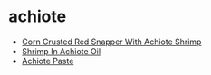 # achiote

 * [Corn Crusted Red Snapper With Achiote Shrimp](../../index/c/corn-crusted-red-snapper-with-achiote-shrimp-103882.json)
 * [Shrimp In Achiote Oil](../../index/s/shrimp-in-achiote-oil-51231640.json)
 * [Achiote Paste](../../index/a/achiote-paste.json)

